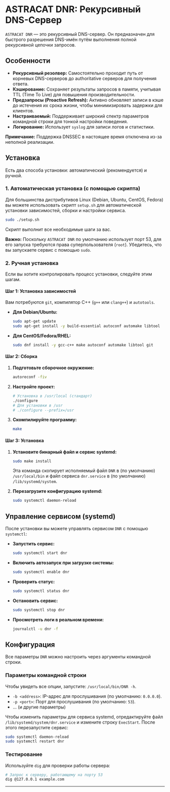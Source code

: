 
# ASTRACAT DNR: Рекурсивный DNS-Сервер

`ASTRACAT DNR` — это рекурсивный DNS-сервер. Он предназначен для быстрого разрешения DNS-имён путём выполнения полной рекурсивной цепочки запросов.

## Особенности

*   **Рекурсивный резолвер:** Самостоятельно проходит путь от корневых DNS-серверов до authoritative серверов для получения ответа.
*   **Кэширование:** Сохраняет результаты запросов в памяти, учитывая TTL (Time To Live) для повышения производительности.
*   **Предзапросы (Proactive Refresh):** Активно обновляет записи в кэше до истечения их срока жизни, чтобы минимизировать задержки для клиентов.
*   **Настраиваемый:** Поддерживает широкий спектр параметров командной строки для тонкой настройки поведения.
*   **Логирование:** Использует `syslog` для записи логов и статистики.

**Примечание:** Поддержка DNSSEC в настоящее время отключена из-за неполной реализации.

## Установка

Есть два способа установки: автоматический (рекомендуется) и ручной.

### 1. Автоматическая установка (с помощью скрипта)

Для большинства дистрибутивов Linux (Debian, Ubuntu, CentOS, Fedora) вы можете использовать скрипт `setup.sh` для автоматической установки зависимостей, сборки и настройки сервиса.

```bash
sudo ./setup.sh
```

Скрипт выполнит все необходимые шаги за вас.

**Важно:** Поскольку `ASTRACAT DNR` по умолчанию использует порт 53, для его запуска требуются права суперпользователя (`root`). Убедитесь, что вы запускаете сервис с помощью `sudo`.

### 2. Ручная установка

Если вы хотите контролировать процесс установки, следуйте этим шагам.

#### Шаг 1: Установка зависимостей

Вам потребуются `git`, компилятор C++ (`g++` или `clang++`) и `autotools`.

*   **Для Debian/Ubuntu:**
    ```bash
    sudo apt-get update
    sudo apt-get install -y build-essential autoconf automake libtool
    ```
*   **Для CentOS/Fedora/RHEL:**
    ```bash
    sudo dnf install -y gcc-c++ make autoconf automake libtool git
    ```

#### Шаг 2: Сборка

1.  **Подготовьте сборочное окружение:**
    ```bash
    autoreconf -fiv
    ```
2.  **Настройте проект:**
    ```bash
    # Установка в /usr/local (стандарт)
    ./configure
    # Для установки в /usr
    # ./configure --prefix=/usr
    ```
3.  **Скомпилируйте программу:**
    ```bash
    make
    ```

#### Шаг 3: Установка

1.  **Установите бинарный файл и сервис systemd:**
    ```bash
    sudo make install
    ```
    Эта команда скопирует исполняемый файл `DNR` в (по умолчанию) `/usr/local/bin` и файл сервиса `dnr.service` в (по умолчанию) `/lib/systemd/system`.

2.  **Перезагрузите конфигурацию systemd:**
    ```bash
    sudo systemctl daemon-reload
    ```

## Управление сервисом (systemd)

После установки вы можете управлять сервисом `DNR` с помощью `systemctl`:

*   **Запустить сервис:**
    ```bash
    sudo systemctl start dnr
    ```
*   **Включить автозапуск при загрузке системы:**
    ```bash
    sudo systemctl enable dnr
    ```
*   **Проверить статус:**
    ```bash
    sudo systemctl status dnr
    ```
*   **Остановить сервис:**
    ```bash
    sudo systemctl stop dnr
    ```
*   **Просмотреть логи в реальном времени:**
    ```bash
    journalctl -u dnr -f
    ```

## Конфигурация

Все параметры `DNR` можно настроить через аргументы командной строки.

### Параметры командной строки

Чтобы увидеть все опции, запустите: `/usr/local/bin/DNR -h`.

*   `-b <address>`: IP-адрес для прослушивания (по умолчанию: `0.0.0.0`).
*   `-p <port>`: Порт для прослушивания (по умолчанию: `53`).
*   ... (и другие параметры)

Чтобы изменить параметры для сервиса systemd, отредактируйте файл `/lib/systemd/system/dnr.service` и измените строку `ExecStart`. После этого перезапустите сервис:

```bash
sudo systemctl daemon-reload
sudo systemctl restart dnr
```

### Тестирование

Используйте `dig` для проверки работы сервера:

```bash
# Запрос к серверу, работающему на порту 53
dig @127.0.0.1 example.com
```

---
